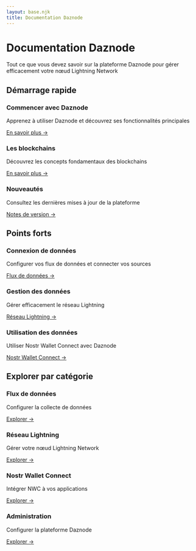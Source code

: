 ```yaml
---
layout: base.njk
title: Documentation Daznode
---
```


# Documentation Daznode

Tout ce que vous devez savoir sur la plateforme Daznode pour gérer efficacement votre nœud Lightning Network

## Démarrage rapide

<div class="cards">
  <div class="card">
    <h3>Commencer avec Daznode</h3>
    <p>Apprenez à utiliser Daznode et découvrez ses fonctionnalités principales</p>
    <a href="/getting-started/get-started/">En savoir plus →</a>
  </div>
  
  <div class="card">
    <h3>Les blockchains</h3>
    <p>Découvrez les concepts fondamentaux des blockchains</p>
    <a href="/getting-started/les-blockchains/">En savoir plus →</a>
  </div>
  
  <div class="card">
    <h3>Nouveautés</h3>
    <p>Consultez les dernières mises à jour de la plateforme</p>
    <a href="#">Notes de version →</a>
  </div>
</div>

## Points forts

<div class="cards">
  <div class="card">
    <h3>Connexion de données</h3>
    <p>Configurer vos flux de données et connecter vos sources</p>
    <a href="/connect-data/datastreams/">Flux de données →</a>
  </div>
  
  <div class="card">
    <h3>Gestion des données</h3>
    <p>Gérer efficacement le réseau Lightning</p>
    <a href="/manage-data/lightning-network/">Réseau Lightning →</a>
  </div>
  
  <div class="card">
    <h3>Utilisation des données</h3>
    <p>Utiliser Nostr Wallet Connect avec Daznode</p>
    <a href="/use-data/nostr-wallet-connect/">Nostr Wallet Connect →</a>
  </div>
</div>

## Explorer par catégorie

<div class="cards">
  <div class="card">
    <h3>Flux de données</h3>
    <p>Configurer la collecte de données</p>
    <a href="/connect-data/datastreams/">Explorer →</a>
  </div>
  
  <div class="card">
    <h3>Réseau Lightning</h3>
    <p>Gérer votre nœud Lightning Network</p>
    <a href="/manage-data/lightning-network/">Explorer →</a>
  </div>
  
  <div class="card">
    <h3>Nostr Wallet Connect</h3>
    <p>Intégrer NWC à vos applications</p>
    <a href="/use-data/nostr-wallet-connect/">Explorer →</a>
  </div>
  
  <div class="card">
    <h3>Administration</h3>
    <p>Configurer la plateforme Daznode</p>
    <a href="/administration/">Explorer →</a>
  </div>
</div> 